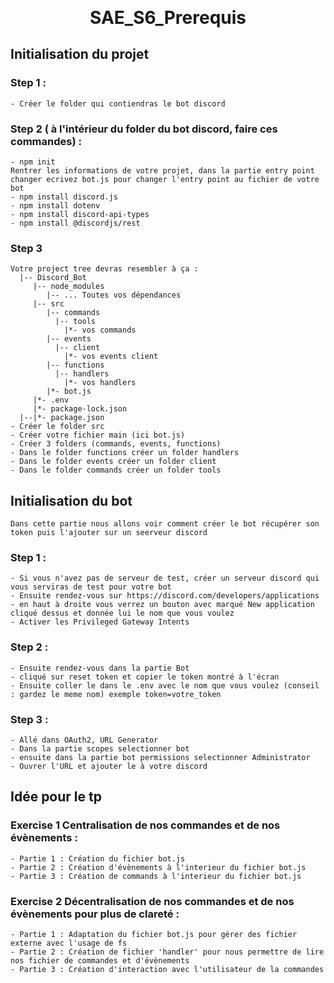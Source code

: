 <p align="center" style="margin-bottom: 0px !important;">
  <h1 align="center" style="margin-top: 0px;">SAE_S6_Prerequis</h1>
</p>

## Initialisation du projet
  ### Step 1 : 
    - Créer le folder qui contiendras le bot discord
    
  ### Step 2 ( à l'intérieur du folder du bot discord, faire ces commandes) : 
    - npm init
    Rentrer les informations de votre projet, dans la partie entry point changer ecrivez bot.js pour changer l'entry point au fichier de votre bot 
    - npm install discord.js
    - npm install dotenv
    - npm install discord-api-types
    - npm install @discordjs/rest

  ### Step 3 
    Votre project tree devras resembler à ça : 
      |-- Discord_Bot
         |-- node_modules
            |-- ... Toutes vos dépendances
         |-- src
            |-- commands
              |-- tools
                |*- vos commands
            |-- events
              |-- client
                |*- vos events client
            |-- functions
              |-- handlers
                |*- vos handlers
            |*- bot.js
         |*- .env
         |*- package-lock.json
      |--|*- package.json
    - Créer le folder src 
    - Créer votre fichier main (ici bot.js)
    - Créer 3 folders (commands, events, functions)
    - Dans le folder functions créer un folder handlers
    - Dans le folder events créer un folder client
    - Dans le folder commands créer un folder tools

## Initialisation du bot
    Dans cette partie nous allons voir comment créer le bot récupérer son token puis l'ajouter sur un seerveur discord
  ### Step 1 :
    - Si vous n'avez pas de serveur de test, créer un serveur discord qui vous serviras de test pour votre bot
    - Ensuite rendez-vous sur https://discord.com/developers/applications
    - en haut à droite vous verrez un bouton avec marqué New application cliqué dessus et donnée lui le nom que vous voulez
    - Activer les Privileged Gateway Intents
  
  ### Step 2 :
    - Ensuite rendez-vous dans la partie Bot 
    - cliqué sur reset token et copier le token montré à l'écran
    - Ensuite coller le dans le .env avec le nom que vous voulez (conseil : gardez le meme nom) exemple token=votre_token
  
  ### Step 3 :
    - Allé dans OAuth2, URL Generator
    - Dans la partie scopes selectionner bot
    - ensuite dans la partie bot permissions selectionner Administrator
    - Ouvrer l'URL et ajouter le à votre discord

## Idée pour le tp
  
  ### Exercise 1 Centralisation de nos commandes et de nos évènements :
    - Partie 1 : Création du fichier bot.js
    - Partie 2 : Création d'évènements à l'interieur du fichier bot.js
    - Partie 3 : Création de commands à l'interieur du fichier bot.js
  
  ### Exercise 2 Décentralisation de nos commandes et de nos évènements pour plus de clareté : 
    - Partie 1 : Adaptation du fichier bot.js pour gérer des fichier externe avec l'usage de fs
    - Partie 2 : Création de fichier 'handler' pour nous permettre de lire nos fichier de commandes et d'évènements
    - Partie 3 : Création d'interaction avec l'utilisateur de la commandes


  
  

